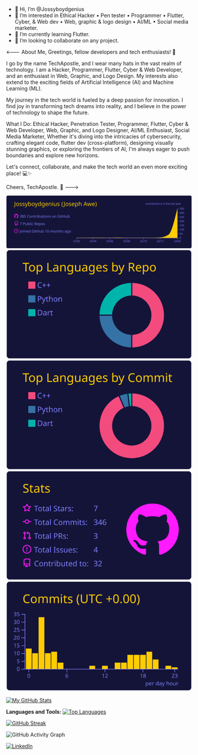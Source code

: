 - 👋 Hi, I’m @Jossyboydgenius
- 👀 I’m interested in Ethical Hacker • Pen tester • Programmer • Flutter, Cyber, & Web dev • Web, graphic & logo design • AI/ML • Social media marketer.
- 🌱 I’m currently learning Flutter.
- 💞️ I’m looking to collaborate on any project.

<---
About Me,
Greetings, fellow developers and tech enthusiasts! 👋

I go by the name TechApostle, and I wear many hats in the vast realm of technology. I am a Hacker, Programmer, Flutter, Cyber & Web Developer, and an enthusiast in Web, Graphic, and Logo Design. My interests also extend to the exciting fields of Artificial Intelligence (AI) and Machine Learning (ML).

My journey in the tech world is fueled by a deep passion for innovation. I find joy in transforming tech dreams into reality, and I believe in the power of technology to shape the future.

What I Do:
Ethical Hacker,
Penetration Tester,
Programmer,
Flutter, Cyber & Web Developer,
Web, Graphic, and Logo Designer,
AI/ML Enthusiast,
Social Media Marketer,
Whether it's diving into the intricacies of cybersecurity, crafting elegant code, flutter dev (cross-platform), designing visually stunning graphics, or exploring the frontiers of AI, I'm always eager to push boundaries and explore new horizons.

Let's connect, collaborate, and make the tech world an even more exciting place! 💻✨

Cheers, 
TechApostle. 💯
--->


[![](https://raw.githubusercontent.com/Jossyboydgenius/Github-profile/master/profile-summary-card-output/outrun/0-profile-details.svg)](https://github.com/vn7n24fzkq/github-profile-summary-cards)
[![](https://raw.githubusercontent.com/Jossyboydgenius/Github-profile/master/profile-summary-card-output/outrun/1-repos-per-language.svg)](https://github.com/vn7n24fzkq/github-profile-summary-cards) [![](https://raw.githubusercontent.com/Jossyboydgenius/Github-profile/master/profile-summary-card-output/outrun/2-most-commit-language.svg)](https://github.com/vn7n24fzkq/github-profile-summary-cards)
[![](https://raw.githubusercontent.com/Jossyboydgenius/Github-profile/master/profile-summary-card-output/outrun/3-stats.svg)](https://github.com/vn7n24fzkq/github-profile-summary-cards) [![](https://raw.githubusercontent.com/Jossyboydgenius/Github-profile/master/profile-summary-card-output/outrun/4-productive-time.svg)](https://github.com/vn7n24fzkq/github-profile-summary-cards)



[![My GitHub Stats](https://github-readme-stats.vercel.app/api?username=jossyboydgenius&show_icons=true&theme=radical)](https://github.com/jossyboydgenius)

**Languages and Tools:**
[![Top Languages](https://github-readme-stats.vercel.app/api/top-langs/?username=jossyboydgenius&layout=compact)](https://github.com/jossyboydgenius)

[![GitHub Streak](https://github-readme-streak-stats.herokuapp.com/?user=jossyboydgenius)](https://github.com/jossyboydgenius)

![GitHub Activity Graph](https://activity-graph.herokuapp.com/graph?username=jossyboydgenius)

[![LinkedIn](https://img.shields.io/badge/LinkedIn-JossyBoydGenius-blue)](https://www.linkedin.com/in/awe.josepholaitan/)
